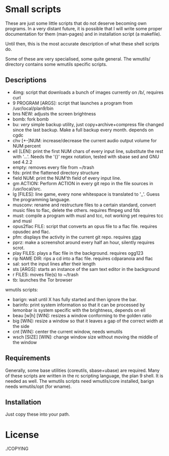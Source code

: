 Small scripts
=============

These are just some little scripts that do not deserve becoming
own programs. In a very distant future, it is possible that I will
write some proper documentation for them (man-pages) and
in installation script (a makefile).

Until then, this is the most accurate description of what these
shell scripts do.

Some of these are very specialised, some quite general.
The wmutils/ directory contains some wmutils specific scripts.

Descriptions
------------

* 4img: script that downloads a bunch of images currently on /b/, requires curl
* 9 PROGRAM [ARGS]: script that launches a program from /usr/local/plan9/bin
* bns NEW: adjusts the screen brightness
* bomb: fork bomb
* bu: _very_ simple backup utility, just copy+archive+compress file changed since
	the last backup. Make a full backup every month.
	depends on cgdc
* chv [+-]NUM: increase/decrease the current audio output volume for NUM percent
* ell [LEN]: print the first NUM chars of every input line, substitute the rest
	with '…'.
	Needs the '{}' regex notation, tested with sbase sed and GNU sed 4.2.2
* empty: removes every file from ~/trash
* fds: print the flattened directory structure
* field NUM: print the NUM'th field of every input line.
* gm ACTION: Perform ACTION in every git repo in the file sources in /usr/local/src.
* lg [FILES]: line game, every none whitespace is translated to '_'.
	Guess the programming language.
* musconv: rename and restructure files to a certain standard,
	convert music files to flac, delete the others.
	requires ffmpeg und fds
* must: compile a program with musl and tcc, not working yet
	requires tcc and musl
* opus2flac FILE: script that converts an opus file to a flac file.
	requires opusdec and flac.
* pfm: displays the activity in the current git repo.
	requires [stag](https://www.github.com/seenaburns/stag)
* pprz: make a screenshot around every half an hour, silently
	requires scrot.
* play FILES: plays a flac file in the background.
	requires ogg123
* rip NAME DIR: rips a cd into a flac file.
	requires cdparanoia and flac
* sal: sort the input lines after their length
* sts [ARGS]: starts an instance of the sam text editor in the background
* r FILES: moves file(s) to ~/trash
* tb: launches the Tor browser

wmutils scripts:

* barign: wait until X has fully started and then ignore the bar.
* barinfo: print system information so that it can be processed by lemonbar
	is system specific with the brightness, depends on ell
* beau [w|h] [WIN]: resizes a window conforming to the golden ratio
* big [WIN]: resize a window so that it leaves a gap of the correct width at the side
* cnt [WIN]: center the current window, needs wmutils
* wsch [SIZE] [WIN]: change window size without moving the middle of the window

Requirements
------------

Generally, some base utilities (coreutils, sbase+ubase) are required.
Many of these scripts are written in the rc scripting language, the plan 9 shell.
It is needed as well.
The wmutils scripts need wmutils/core installed, barign needs wmutils/opt (for wname).

Installation
------------

Just copy these into your path.

License
=======

./COPYING

